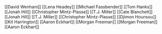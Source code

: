 [[David Wenham]]
[[Lena Headey]]
[[Michael Fassbender]]
[[Tom Hanks]]
[[Jonah Hill]]
[[Christopher Mintz-Plasse]]
[[T.J. Miller]]
[[Cate Blanchett]]
[[Jonah Hill]]
[[T.J. Miller]]
[[Christopher Mintz-Plasse]]
[[Djimon Hounsou]]
[[Kit Harrington]]
[[Aaron Eckhart]]
[[Morgan Freeman]]
[[Morgan Freeman]]
[[Aaron Eckhart]]

